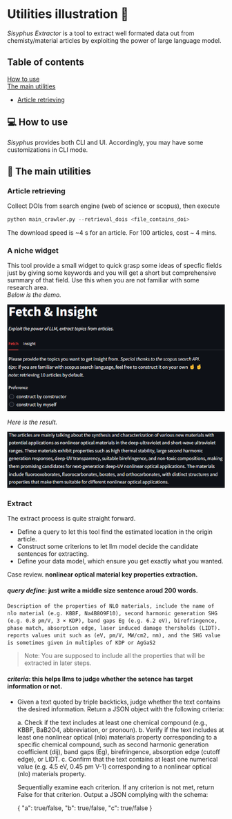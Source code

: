 # Utilities illustration 🔧
_Sisyphus Extractor_ is a tool to extract well formated data out from chemisty/material articles by exploiting the power of large language model.

## Table of contents
[How to use](#💻-how-to-use)  
[The main utilities](#🙌-the-main-utilities)  
- [Article retrieving](#article-retrieving)


## 💻 How to use
 _Sisyphus_ provides both CLI and UI. Accordingly, you may have some customizations in CLI mode.

 ## 🙌 The main utilities
 
 ### Article retrieving
Collect DOIs from search engine (web of science or scopus), then execute  

```python
python main_crawler.py --retrieval_dois <file_contains_doi>
```

The download speed is ~4 s for an article. For 100 articles, cost ~ 4 mins.


### A niche widget
This tool provide a small widget to quick grasp some ideas of specfic fields just by giving some keywords and you will get a short but comprehensive summary of that field. Use this when you are not familiar with some research area.  
_Below is the demo._  

![fetch](./images/fetch_interface.png)  

_Here is the result._  

![summary_result](./images/summary_result.png)


### Extract
The extract process is quite straight forward.
- Define a query to let this tool find the estimated location in the origin article.
- Construct some criterions to let llm model decide the candidate sentences for extracting.
- Define your data model, which ensure you get exactly what you wanted.

Case review. __nonlinear optical material key properties extraction.__  

#### _query define_: just write a middle size sentence aroud 200 words.
```Description of the properties of NLO materials, include the name of nlo material (e.g. KBBF, Na4B8O9F10), second harmonic generation SHG (e.g. 0.8 pm/V, 3 × KDP), band gaps Eg (e.g. 6.2 eV), birefringence, phase match, absorption edge, laser induced damage thersholds (LIDT). reports values unit such as (eV, pm/V, MW/cm2, nm), and the SHG value is sometimes given in multiples of KDP or AgGaS2```  

> Note: You are supposed to include all the properties that will be extracted in later steps.

#### _criteria_: this helps llms to judge whether the setence has target information or not.
- Given a text quoted by triple backticks, judge whether the text contains the desired information. Return a JSON object with the following criteria:

    a. Check if the text includes at least one chemical compound (e.g., KBBF, BaB2O4, abbreviation, or pronoun).
    b. Verify if the text includes at least one nonlinear optical (nlo) materials property corresponding to a specific chemical compound, such as second harmonic generation coefficient (dij), band gaps (Eg), birefringence, absorption edge (cutoff edge), or LIDT.
    c. Confirm that the text contains at least one numerical value (e.g. 4.5 eV, 0.45 pm V-1) corresponding to a nonlinear optical (nlo) materials property.

    Sequentially examine each criterion. If any criterion is not met, return False for that criterion. Output a JSON complying with the schema:

    {
    "a": true/false,
    "b": true/false,
    "c": true/false
    }